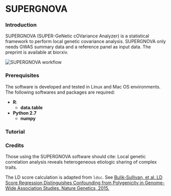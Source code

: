 # SUPERGNOVA

### Introduction

SUPERGNOVA (SUPER-GeNetic cOVariance Analyzer) is a statistical framework to perform local genetic covariance analysis. SUPERGNOVA only needs GWAS summary data and a reference panel as input data. The preprint is available at biorxiv.

![SUPERGNOVA workflow](https://github.com/qlu-lab/SUPERGNOVA/blob/master/Fig/Figure1.png)

### Prerequisites

The software is developed and tested in Linux and Mac OS environments. The following softwares and packages are required:

- **R**:
	- **data.table**
- **Python 2.7**
	- **numpy**

### Tutorial

### Credits

Those using the SUPERGNOVA software should cite: Local genetic correlation analysis reveals heterogeneous etiologic sharing of complex traits.

The LD score calculation is adapted from `ldsc`. See [Bulik-Sullivan, et al. LD Score Regression Distinguishes Confounding from Polygenicity in Genome-Wide Association Studies.
Nature Genetics, 2015.](http://www.nature.com/ng/journal/vaop/ncurrent/full/ng.3211.html)